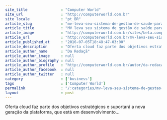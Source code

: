 ```yaml
---
site_title               : "Computer World"
site_url                 : "http://computerworld.com.br"
site_locale              : "pt_BR"
article_slug             : "mv-leva-seu-sistema-de-gestao-de-saude-para-a-nuvem-da-aws"
article_title            : "MV leva seu sistema de gestão de saúde para a nuvem da AWS"
article_image            : "http://computerworld.com.br/sites/beta.computerworld.com.br/files/news_articles/healthcare_saude_medicina.jpg"
article_url              : "http://computerworld.com.br/mv-leva-seu-sistema-de-gestao-de-saude-para-nuvem-da-aws"
article_published_at     : "2016-07-05T18:48:47-03:00"
article_description      : "Oferta cloud faz parte dos objetivos estratégicos e suportará a nova geração da plataforma, que está em desenvolvimento..."
article_author_name      : "Da Redaçã"
article_author_image     : null
article_author_biography : null
article_author_profile   : "http://computerworld.com.br/autor/da-redacao"
article_author_facebook  : null
article_author_twitter   : null
category                 : ['business']
tags                     : ['Computer World']
permalink                : "/:categories/mv-leva-seu-sistema-de-gestao-de-saude-para-a-nuvem-da-aws/"
layout                   : post
---
```


Oferta cloud faz parte dos objetivos estratégicos e suportará a nova geração da plataforma, que está em desenvolvimento...

